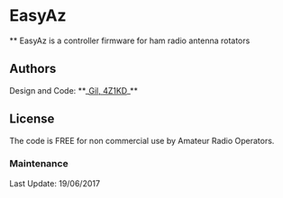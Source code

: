 <h1> EasyAz </h1>
** EasyAz is a controller firmware for ham radio antenna rotators

<h2>Authors</h2>
Design and Code: **_<a href="https://www.qrz.com/db/4z1kd" target="_blank">Gil, 4Z1KD</a>_**<br>

<h2>License</h2>
The code is FREE for non commercial use by Amateur Radio Operators.

<h3>Maintenance</h3>
Last Update: 19/06/2017<br>

<img src="https://raw.githubusercontent.com/4Z1KD/EazyAz/master/EzAz.png" width="1px" style="display:none;"/>
